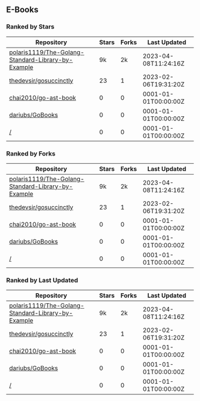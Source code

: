 ## E-Books

### Ranked by Stars

| Repository | Stars | Forks | Last Updated |
|------------|-------|-------|--------------|
| [polaris1119/The-Golang-Standard-Library-by-Example](https://github.com/polaris1119/The-Golang-Standard-Library-by-Example) | 9k | 2k | 2023-04-08T11:24:16Z |
| [thedevsir/gosuccinctly](https://github.com/thedevsir/gosuccinctly) | 23 | 1 | 2023-02-06T19:31:20Z |
| [chai2010/go-ast-book](https://github.com/chai2010/go-ast-book) | 0 | 0 | 0001-01-01T00:00:00Z |
| [dariubs/GoBooks](https://github.com/dariubs/GoBooks) | 0 | 0 | 0001-01-01T00:00:00Z |
| [/](https://github.com/thewhitetulip/web-dev-golang-anti-textbook/) | 0 | 0 | 0001-01-01T00:00:00Z |

### Ranked by Forks

| Repository | Stars | Forks | Last Updated |
|------------|-------|-------|--------------|
| [polaris1119/The-Golang-Standard-Library-by-Example](https://github.com/polaris1119/The-Golang-Standard-Library-by-Example) | 9k | 2k | 2023-04-08T11:24:16Z |
| [thedevsir/gosuccinctly](https://github.com/thedevsir/gosuccinctly) | 23 | 1 | 2023-02-06T19:31:20Z |
| [chai2010/go-ast-book](https://github.com/chai2010/go-ast-book) | 0 | 0 | 0001-01-01T00:00:00Z |
| [dariubs/GoBooks](https://github.com/dariubs/GoBooks) | 0 | 0 | 0001-01-01T00:00:00Z |
| [/](https://github.com/thewhitetulip/web-dev-golang-anti-textbook/) | 0 | 0 | 0001-01-01T00:00:00Z |

### Ranked by Last Updated

| Repository | Stars | Forks | Last Updated |
|------------|-------|-------|--------------|
| [polaris1119/The-Golang-Standard-Library-by-Example](https://github.com/polaris1119/The-Golang-Standard-Library-by-Example) | 9k | 2k | 2023-04-08T11:24:16Z |
| [thedevsir/gosuccinctly](https://github.com/thedevsir/gosuccinctly) | 23 | 1 | 2023-02-06T19:31:20Z |
| [chai2010/go-ast-book](https://github.com/chai2010/go-ast-book) | 0 | 0 | 0001-01-01T00:00:00Z |
| [dariubs/GoBooks](https://github.com/dariubs/GoBooks) | 0 | 0 | 0001-01-01T00:00:00Z |
| [/](https://github.com/thewhitetulip/web-dev-golang-anti-textbook/) | 0 | 0 | 0001-01-01T00:00:00Z |

